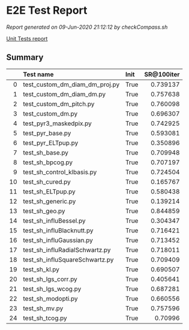 # E2E Test Report

*Report generated on 09-Jun-2020 21:12:12 by checkCompass.sh*

[Unit Tests report](report_unit_test.html)

## Summary

|    | Test name                      | Init   |   SR@100iter |
|---:|:-------------------------------|:-------|-------------:|
|  0 | test_custom_dm_diam_dm_proj.py | True   |     0.739137 |
|  1 | test_custom_dm_diam_dm.py      | True   |     0.757638 |
|  2 | test_custom_dm_pitch.py        | True   |     0.760098 |
|  3 | test_custom_dm.py              | True   |     0.696307 |
|  4 | test_pyr3_maskedpix.py         | True   |     0.742925 |
|  5 | test_pyr_base.py               | True   |     0.593081 |
|  6 | test_pyr_ELTpup.py             | True   |     0.350896 |
|  7 | test_sh_base.py                | True   |     0.709948 |
|  8 | test_sh_bpcog.py               | True   |     0.707197 |
|  9 | test_sh_control_klbasis.py     | True   |     0.724504 |
| 10 | test_sh_cured.py               | True   |     0.165767 |
| 11 | test_sh_ELTpup.py              | True   |     0.580438 |
| 12 | test_sh_generic.py             | True   |     0.139214 |
| 13 | test_sh_geo.py                 | True   |     0.844859 |
| 14 | test_sh_influBessel.py         | True   |     0.304347 |
| 15 | test_sh_influBlacknutt.py      | True   |     0.716421 |
| 16 | test_sh_influGaussian.py       | True   |     0.713452 |
| 17 | test_sh_influRadialSchwartz.py | True   |     0.718011 |
| 18 | test_sh_influSquareSchwartz.py | True   |     0.709409 |
| 19 | test_sh_kl.py                  | True   |     0.690507 |
| 20 | test_sh_lgs_corr.py            | True   |     0.405641 |
| 21 | test_sh_lgs_wcog.py            | True   |     0.687281 |
| 22 | test_sh_modopti.py             | True   |     0.660556 |
| 23 | test_sh_mv.py                  | True   |     0.757596 |
| 24 | test_sh_tcog.py                | True   |     0.70996  |
